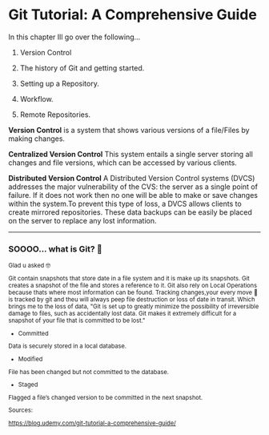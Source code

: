 # Git Tutorial: A Comprehensive Guide #

 In this chapter Ill go over the following...

1. Version Control

2. The history of Git and getting started.

3. Setting up a Repository.

4. Workflow.

5. Remote Repositories.

__Version Control__  is a system that shows various versions of a file/Files by making changes. 

__Centralized Version Control__
 This system entails a single server storing all changes and file versions, which can be accessed by various clients. 

__Distributed Version Control__
A Distributed Version Control systems (DVCS) addresses the major vulnerability of the CVS: the server as a single point of failure. If it does not work then no one will be able to make or save changes within the system.To prevent this type of loss, a DVCS allows clients to create mirrored repositories. These data backups can be easily be placed on the server to replace any lost information.
______

<h3>SOOOO... what is Git? 🤔 </h3>  <sub> 

Glad u asked </sub> 🤓

<p> Git contain snapshots that store date in a file system and it is make up its snapshots. Git creates a snapshot of the file and stores a reference to it. Git also rely on Local Operations because thats where most information can be found. Tracking changes,your every move 👀 is tracked by git and theu will always peep file destruction or loss of date in transit. Which brings me to the loss of data, "Git is set up to greatly minimize the possibility of irreversible damage to files, such as accidentally lost data. Git makes it extremely difficult for a snapshot of your file that is committed to be lost."






- Committed

Data is securely stored in a local database. 

- Modified

File has been changed but not committed to the database.

- Staged

Flagged a file’s changed version to be committed in the next snapshot.


















Sources: 

https://blog.udemy.com/git-tutorial-a-comprehensive-guide/

